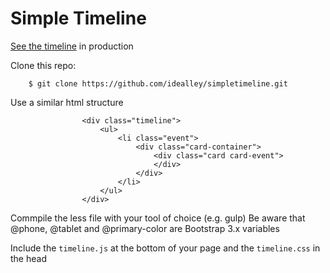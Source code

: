 # Simple Timeline

[See the timeline](https://www.ersnet.org/congress-and-events/event-calendar) in production

Clone this repo:
```
    $ git clone https://github.com/idealley/simpletimeline.git
```

Use a similar html structure

```
                <div class="timeline">                
                    <ul>
                        <li class="event">  
                            <div class="card-container">
                                <div class="card card-event"> 
                                </div>
                            </div>    
                        </li>
                    </ul>
                </div>
```
Commpile the less file with your tool of choice (e.g. gulp) Be aware that @phone, @tablet and @primary-color are Bootstrap 3.x variables

Include the `timeline.js` at the bottom of your page and the `timeline.css` in the head
